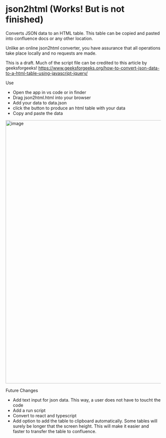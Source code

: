 # json2html (Works! But is not finished)

Converts JSON data to an HTML table. This table can be copied and pasted into confluence docs or any other location.

Unlike an online json2html converter, you have assurance that all operations take place locally and no requests are made.

This is a draft. Much of the script file can be credited to this article by geeksforgeeks!
https://www.geeksforgeeks.org/how-to-convert-json-data-to-a-html-table-using-javascript-jquery/

Use

-   Open the app in vs code or in finder
-   Drag json2html.html into your browser
-   Add your data to data.json
-   click the button to produce an html table with your data
-   Copy and paste the data

<img width="855" alt="image" src="https://user-images.githubusercontent.com/114420613/231201674-a70afea5-f6a2-4bb6-9843-7c601d7736fe.png">

Future Changes

-   Add text input for json data. This way, a user does not have to toucht the code
-   Add a run script
-   Convert to react and typescript
-   Add option to add the table to clipboard automatically. Some tables will surely be longer that the screen height. This will make it easier and faster to transfer the table to confluence.
